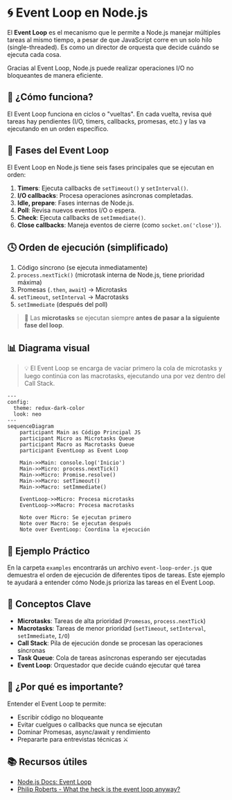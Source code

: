 # 🌀 Event Loop en Node.js

El **Event Loop** es el mecanismo que le permite a Node.js manejar múltiples tareas al mismo tiempo, a pesar de que JavaScript corre en un solo hilo (single-threaded). Es como un director de orquesta que decide cuándo se ejecuta cada cosa.

Gracias al Event Loop, Node.js puede realizar operaciones I/O no bloqueantes de manera eficiente.


## 🔁 ¿Cómo funciona?

El Event Loop funciona en ciclos o "vueltas". En cada vuelta, revisa qué tareas hay pendientes (I/O, timers, callbacks, promesas, etc.) y las va ejecutando en un orden específico.

## 🧩 Fases del Event Loop

El Event Loop en Node.js tiene seis fases principales que se ejecutan en orden:

1. **Timers**: Ejecuta callbacks de `setTimeout()` y `setInterval()`.
2. **I/O callbacks**: Procesa operaciones asíncronas completadas.
3. **Idle, prepare**: Fases internas de Node.js.
4. **Poll**: Revisa nuevos eventos I/O o espera.
5. **Check**: Ejecuta callbacks de `setImmediate()`.
6. **Close callbacks**: Maneja eventos de cierre (como `socket.on('close')`).


## 🕓 Orden de ejecución (simplificado)

1. Código síncrono (se ejecuta inmediatamente)
2. `process.nextTick()` (microtask interna de Node.js, tiene prioridad máxima)
3. Promesas (`.then`, `await`) → Microtasks
4. `setTimeout`, `setInterval` → Macrotasks
5. `setImmediate` (después del poll)

> 🎯 Las **microtasks** se ejecutan siempre **antes de pasar a la siguiente fase del loop**.


## 📊 Diagrama visual
>💡 El Event Loop se encarga de vaciar primero la cola de microtasks y luego continúa con las macrotasks, ejecutando una por vez dentro del Call Stack.

```mermaid
---
config:
  theme: redux-dark-color
  look: neo
---
sequenceDiagram
    participant Main as Código Principal JS
    participant Micro as Microtasks Queue
    participant Macro as Macrotasks Queue
    participant EventLoop as Event Loop

    Main->>Main: console.log('Inicio')
    Main->>Micro: process.nextTick()
    Main->>Micro: Promise.resolve()
    Main->>Macro: setTimeout()
    Main->>Macro: setImmediate()
    
    EventLoop->>Micro: Procesa microtasks
    EventLoop->>Macro: Procesa macrotasks

    Note over Micro: Se ejecutan primero
    Note over Macro: Se ejecutan después
    Note over EventLoop: Coordina la ejecución
```

## 📁 Ejemplo Práctico

En la carpeta `examples` encontrarás un archivo `event-loop-order.js` que demuestra el orden de ejecución de diferentes tipos de tareas. Este ejemplo te ayudará a entender cómo Node.js prioriza las tareas en el Event Loop.

## 🧠 Conceptos Clave

- **Microtasks**: Tareas de alta prioridad (`Promesas`, `process.nextTick`)
- **Macrotasks**: Tareas de menor prioridad (`setTimeout`, `setInterval`, `setImmediate`, `I/O`)
- **Call Stack**: Pila de ejecución donde se procesan las operaciones síncronas
- **Task Queue**: Cola de tareas asíncronas esperando ser ejecutadas
- **Event Loop**: Orquestador que decide cuándo ejecutar qué tarea

## 🎯 ¿Por qué es importante?
Entender el Event Loop te permite:
- Escribir código no bloqueante
- Evitar cuelgues o callbacks que nunca se ejecutan
- Dominar Promesas, async/await y rendimiento
- Prepararte para entrevistas técnicas ⚔️

## 📚 Recursos útiles
- [Node.js Docs: Event Loop](https://nodejs.org/en/learn/asynchronous-work/event-loop-timers-and-nexttick)
- [Philip Roberts - What the heck is the event loop anyway?](https://www.youtube.com/watch?v=8aGhZQkoFbQ&ab_channel=JSConf)